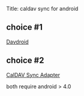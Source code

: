 Title: caldav sync for android


choice #1
---

[Davdroid](https://f-droid.org/repository/browse/?fdfilter=caldav&fdid=at.bitfire.davdroid)

choice #2
---

[CalDAV Sync Adapter](https://f-droid.org/repository/browse/?fdfilter=caldav&fdid=org.gege.caldavsyncadapter)

both require android > 4.0
